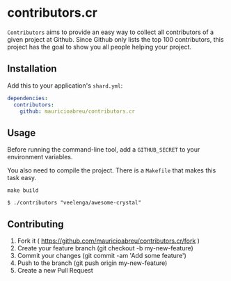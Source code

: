 # contributors.cr

`Contributors` aims to provide an easy way to collect all contributors of a given project at Github.
Since Github only lists the top 100 contributors, this project has the goal to show you all people helping your project.

## Installation

Add this to your application's `shard.yml`:

```yaml
dependencies:
  contributors:
    github: mauricioabreu/contributors.cr
```


## Usage

Before running the command-line tool, add a `GITHUB_SECRET` to your environment variables.

You also need to compile the project. There is a `Makefile` that makes this task easy.

```shell
make build
```

```shell
$ ./contributors "veelenga/awesome-crystal"
```

## Contributing

1. Fork it ( https://github.com/mauricioabreu/contributors.cr/fork )
2. Create your feature branch (git checkout -b my-new-feature)
3. Commit your changes (git commit -am 'Add some feature')
4. Push to the branch (git push origin my-new-feature)
5. Create a new Pull Request
